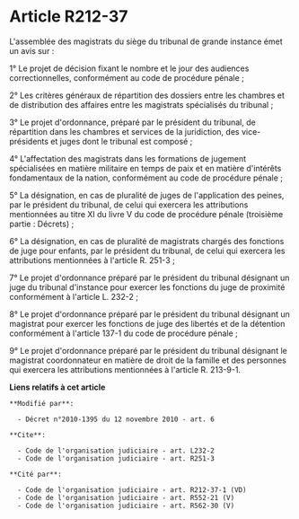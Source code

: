 # Article R212-37

L'assemblée des magistrats du siège du tribunal de grande instance émet un avis sur : 

1° Le projet de décision fixant le nombre et le jour des audiences correctionnelles, conformément au code de procédure
pénale ; 

2° Les critères généraux de répartition des dossiers entre les chambres et de distribution des affaires entre les magistrats
spécialisés du tribunal ; 

3° Le projet d'ordonnance, préparé par le président du tribunal, de répartition dans les chambres et services de la
juridiction, des vice-présidents et juges dont le tribunal est composé ; 

4° L'affectation des magistrats dans les formations de jugement spécialisées en matière militaire en temps de paix et en
matière d'intérêts fondamentaux de la nation, conformément au code de procédure pénale ; 

5° La désignation, en cas de pluralité de juges de l'application des peines, par le président du tribunal, de celui qui
exercera les attributions mentionnées au titre XI du livre V du code de procédure pénale (troisième partie : Décrets) ; 

6° La désignation, en cas de pluralité de magistrats chargés des fonctions de juge pour enfants, par le président du
tribunal, de celui qui exercera les attributions mentionnées à l'article R. 251-3 ;

7° Le projet d'ordonnance préparé par le président du tribunal désignant un juge du tribunal d'instance pour exercer les
fonctions du juge de proximité conformément à l'article L. 232-2 ;

8° Le projet d'ordonnance préparé par le président du tribunal désignant un magistrat pour exercer les fonctions de juge des
libertés et de la détention conformément à l'article 137-1 du code de procédure pénale ;

9° Le projet d'ordonnance préparé par le président du tribunal désignant le magistrat coordonnateur en matière de droit de la
famille et des personnes qui exercera les attributions mentionnées à l'article R. 213-9-1.

**Liens relatifs à cet article**

	**Modifié par**:

	  - Décret n°2010-1395 du 12 novembre 2010 - art. 6

	**Cite**:

	  - Code de l'organisation judiciaire - art. L232-2
	  - Code de l'organisation judiciaire - art. R251-3

	**Cité par**:

	  - Code de l'organisation judiciaire - art. R212-37-1 (VD)
	  - Code de l'organisation judiciaire - art. R552-21 (V)
	  - Code de l'organisation judiciaire - art. R562-30 (V)
